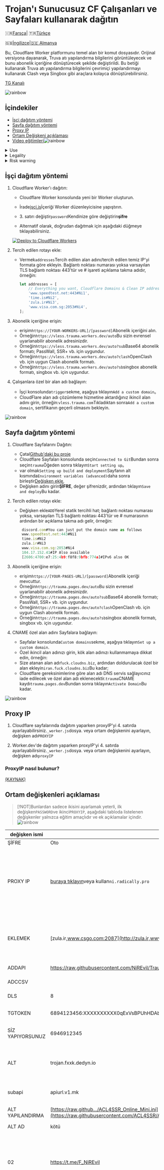 # Trojan'ı Sunucusuz CF Çalışanları ve Sayfaları kullanarak dağıtın

🇮🇷[Farsça](README.fa.md)| 🇹🇷[Türkçe](README.tr.md)

🇬🇧[İngilizce](README.md)\|[🇩🇪 Almanya](README.de.md)

Bu, Cloudflare Worker platformunu temel alan bir komut dosyasıdır. Orijinal versiyona dayanarak, Truva atı yapılandırma bilgilerini görüntüleyecek ve bunu abonelik içeriğine dönüştürecek şekilde değiştirildi. Bu betiği kullanarak Truva atı yapılandırma bilgilerini çevrimiçi yapılandırmayı kullanarak Clash veya Singbox gibi araçlara kolayca dönüştürebilirsiniz.

[TG Kanalı](https://t.me/F_NiREvil)

![rainbow](https://github.com/NiREvil/vless/assets/126243832/1aca7f5d-6495-44b7-aced-072bae52f256)

## İçindekiler

-   [İşçi dağıtım yöntemi](#Workers-deployment-method)
-   [Sayfa dağıtım yöntemi](#Pages-deployment-method)
-   [Proxy IP](#proxyIP)
-   [Ortam Değişkeni açıklaması](#Environment-variables-description)
-   [Video eğitimleri](#Video-tutorials)![rainbow](https://github.com/NiREvil/vless/assets/126243832/1aca7f5d-6495-44b7-aced-072bae52f256)

<details>
<summary> Use </summary>

-   Bu proje yalnızca öğrenme, araştırma ve güvenlik testi amacıyla tasarlanmış ve geliştirilmiştir. Güvenlik araştırmacılarına, akademisyenlere ve teknoloji meraklılarına ağ iletişim teknolojisini anlama ve uygulama konusunda bir araç sağlamayı amaçlamaktadır.
    </details>

<details>
<summary> Legality </summary>
  
  - Users must comply with local laws and regulations when downloading and using this project.
  - Users are responsible for ensuring that their actions comply with the laws, regulations and other applicable requirements of their region

</details>

<details>
<summary> Risk warning </summary>
  - Avoid leaking node configuration information by submitting false node configurations to the subscription service 
</details>

## İşçi dağıtım yöntemi

1.  Cloudflare Worker'ı dağıtın:

    -   Cloudflare Worker konsolunda yeni bir Worker oluşturun.

    -   İrade[işçi.js](https://github.com/Hosseinsavior/Trauma/blob/main/_worker.js)İçeriği Worker düzenleyicisine yapıştırın.

    -   3\. satırı değiştir`password`Kendinize göre değiştirin**şifre**

    -   Alternatif olarak, doğrudan dağıtmak için aşağıdaki düğmeye tıklayabilirsiniz.

    [![Deploy to Cloudflare Workers](https://deploy.workers.cloudflare.com/button)](https://deploy.workers.cloudflare.com/?url=https://github.com/Hosseinsavior/Trauma)

2.  Tercih edilen rotayı ekle:
    -   Vermek`addresses`Tercih edilen alan adını/tercih edilen temiz IP'yi formata göre ekleyin. Bağlantı noktası numarası yoksa varsayılan TLS bağlantı noktası 443'tür ve # işareti açıklama takma adıdır, örneğin:
        ```js
        let addresses = [
        	// Everything you want, Cloudflare Domains & Clean IP addresses.
        	'www.speedtest.net:443#Ni1',
        	'time.is#Ni2',
        	'zula.ir#Ni3',
        	'www.visa.com.sg:2053#Ni4',
        ];
        ```

3.  Abonelik içeriğine erişin:
    -   erişim`https://[YOUR-WORKERS-URL]/[password]`Abonelik içeriğini alın.
    -   Örneğin`https://vless.trauma.workers.dev/auto`Bu sizin evrensel uyarlanabilir abonelik adresinizdir.
    -   Örneğin`https://vless.trauma.workers.dev/auto?sub`Base64 abonelik formatı; PassWall, SSR+ vb. için uygundur.
    -   Örneğin`https://vless.trauma.workers.dev/auto?clash`OpenClash vb. için uygun Clash abonelik formatı.
    -   Örneğin`https://vless.trauma.workers.dev/auto?sb`singbox abonelik formatı, singbox vb. için uygundur.

4.  Çalışanlara özel bir alan adı bağlayın:
    -   İşçi konsolunda`trigger`sekme, aşağıya tıklayın`Add a custom domain`。
    -   CloudFlare alan adı çözümleme hizmetine aktardığınız ikincil alan adını girin, örneğin:`vless.trauma.com`Tıkladıktan sonra`Add a custom domain`, sertifikanın geçerli olmasını bekleyin.

![rainbow](https://github.com/NiREvil/vless/assets/126243832/1aca7f5d-6495-44b7-aced-072bae52f256)

## Sayfa dağıtım yöntemi

1.  Cloudflare Sayfalarını Dağıtın:
    -   Çatal[Github'daki bu proje](https://github.com/Hosseinsavior/Trauma/fork)
    -   Cloudflare Sayfaları konsolunda seçin`Connected to Git`Bundan sonra seçin`trauma`Öğeden sonra tıklayın`Start setting up`。
    -   var olmak`Setting up build and deployment`Sayfanın alt kısmında`Environment variables (advanced)`daha sonra birleştir[Değişken ekle](#Environment-variables-description),
    -   Değişken adını girin**ŞİFRE**, değer şifrenizdir, ardından tıklayın`Save and deploy`Bu kadar.

2.  Tercih edilen rotayı ekle:
    -   Değişken ekle`ADD`Yerel statik tercihli hat; bağlantı noktası numarası yoksa, varsayılan TLS bağlantı noktası 443'tür ve # numarasının ardından bir açıklama takma adı gelir, örneğin:
        ```js
         discord.com#You can just put the domain name as follows
         www.speedtest.net:443#Ni1
         time.is#Ni2
         zula.ir#Ni3
         www.visa.com.sg:2053#Ni4
         104.17.152.41#IP Also available
         [2606:4700:e7:25:4b9:f8f8:9bfb:774a]#IPv6 also OK
        ```

3.  Abonelik içeriğine erişin:
    -   erişim`https://[YOUR-PAGES-URL]/[password]`Abonelik içeriği mevcuttur.
    -   Örneğin`https://trauma.pages.dev/auto`Bu sizin evrensel uyarlanabilir abonelik adresinizdir.
    -   Örneğin`https://trauma.pages.dev/auto?sub`Base64 abonelik formatı; PassWall, SSR+ vb. için uygundur.
    -   Örneğin`https://trauma.pages.dev/auto?clash`OpenClash vb. için uygun Clash abonelik formatı.
    -   Örneğin`https://trauma.pages.dev/auto?sb`singbox abonelik formatı, singbox vb. için uygundur.

4.  CNAME özel alan adını Sayfalara bağlayın:
    -   Sayfalar konsolunda`Custom domains`sekme, aşağıya tıklayın`Set up a custom domain`.
    -   Özel ikincil alan adınızı girin, kök alan adınızı kullanmamaya dikkat edin, örneğin:
    -   Size atanan alan adı`fuck.cloudns.biz`, ardından doldurulacak özel bir alan ekleyin`iran.fuck.cloudns.biz`Bu kadar;
    -   Cloudflare gereksinimlerine göre alan adı DNS servis sağlayıcınız iade edilecek ve özel alan adı eklenecektir.`trauma`CNAME kaydı`trauma.pages.dev`Bundan sonra tıklayın`Activate Domain`Bu kadar.

![rainbow](https://github.com/NiREvil/vless/assets/126243832/1aca7f5d-6495-44b7-aced-072bae52f256)

## Proxy IP

1.  Cloudflare sayfalarında dağıtım yaparken proxyIP'yi 4. satırda ayarlayabilirsiniz.`_worker.js`dosya. veya ortam değişkenini ayarlayın, değişken adı`PROXYIP`

2.  Worker.dev'de dağıtım yaparken proxyIP'yi 4. satırda ayarlayabilirsiniz.`_worker.js`dosya. veya ortam değişkenini ayarlayın, değişken adı`proxyIP`

### ProxyIP nasıl bulunur?

[(KAYNAK)](https://github.com/NiREvil/vless/edit/main/sub/ProxyIP.md)

## Ortam değişkenleri açıklaması

> [!NOT]Bunlardan sadece ikisini ayarlamak yeterli, ilk değişken`PASSWORD`ve ikinci`PROXYIP`, aşağıdaki tabloda listelenen değişkenler yalnızca eğitim amaçlıdır ve ek açıklamalar içindir.![rainbow](https://github.com/NiREvil/vless/assets/126243832/1aca7f5d-6495-44b7-aced-072bae52f256)

| değişken ismi    | Örnek                                                                                                                                          | Açıklama                                                                                                                                                                                       |
| ---------------- | ---------------------------------------------------------------------------------------------------------------------------------------------- | ---------------------------------------------------------------------------------------------------------------------------------------------------------------------------------------------- |
| ŞİFRE            | Oto                                                                                                                                            | Her değeri alabilir                                                                                                                                                                            |
| PROXY IP         | [buraya tıklayın](https://github.com/NiREvil/vless/edit/main/sub/ProxyIP.md)veya kullan`ni.radically.pro`                                      | CloudFlareCDN sitesine erişmek için bir proxy düğümü olarak (ProxyIP'ler arasında kullanılan birden fazla ProxyIP'yi destekler)`,`veya aralık olarak satır besleme)                            |
| EKLEMEK          | [zula.ir,www.csgo.com:2087](http://zula.ir,www.csgo.com:2087)                                                                                  | Yerel tercih edilen alan adı/tercih edilen IP (birden fazla öğeyi destekler)`,`veya aralık olarak satır besleme)                                                                               |
| ADDAPI           | <https://raw.githubusercontent.com/NiREvil/Trauma/main/cleanIPs.txt>                                                                           | Açıklamaya gerek yok herkes anlıyor                                                                                                                                                            |
| ADCCSV           |                                                                                                                                                | Açıklamaya gerek yok herkes anlıyor                                                                                                                                                            |
| DLS              | 8                                                                                                                                              | Açıklamaya gerek yok herkes anlıyor                                                                                                                                                            |
| TGTOKEN          | 6894123456:XXXXXXXXXX0qExVsBPUhHDAbXXXXXqWXgBA                                                                                                 | TG bildirimlerini göndermek için robot belirteci                                                                                                                                               |
| SİZ YAPIYORSUNUZ | 6946912345                                                                                                                                     | TG bildirimlerini almak için hesap dijital kimliği                                                                                                                                             |
| ALT              | trojan.fxxk.dedyn.io                                                                                                                           | Tercih edilen abonelik oluşturucu adresi (aboneyi kullanmak,`ADD`içinde yerel premium abonelik içeriği)                                                                                        |
| subapi           | apiurl.v1.mk                                                                                                                                   | Clash, singbox vb. abonelik dönüşümü arka ucu                                                                                                                                                  |
| ALT YAPILANDIRMA | [https://raw.github.../ACL4SSR_Online_Mini.ini](https://raw.githubusercontent.com/ACL4SSR/ACL4SSR/master/Clash/config/ACL4SSR_Online_Mini.ini) | Clash, singbox vb. Abonelik dönüşüm profilleri                                                                                                                                                 |
| ALT AD           | kötü                                                                                                                                           | Abonelik adı                                                                                                                                                                                   |
| 02               | <https://t.me/F_NiREvil>                                                                                                                       | Ana sayfa 302 atlaması (URL'ler arasında kullanılan birden fazla URL'yi destekler)`,`Veya satır sonunu aralayıcı olarak kullanın, eğer bu konuda yeniyseniz kullanmayın)                       |
| URL'si           | <https://t.me/F_NiREvil>                                                                                                                       | Ana sayfa gizleme (URL'ler arasında kullanılan birden fazla URL'yi destekler)`,`Veya satır sonlarını aralık olarak kullanın, rastgele ayarlar dolandırıcılığı önlemeyi kolayca tetikleyebilir) |

![rainbow](https://github.com/NiREvil/vless/assets/126243832/1aca7f5d-6495-44b7-aced-072bae52f256)

## Video eğitimleri

<https://github.com/NiREvil/Trauma/assets/126243832/92a430c3-4884-4831-bf8c-e328cfd78af8>

![rainbow](https://github.com/NiREvil/vless/assets/126243832/1aca7f5d-6495-44b7-aced-072bae52f256)

<https://github.com/NiREvil/Trauma/assets/126243832/f20a0215-bd75-4302-89dd-90a5bdd75cbc>

![rainbow](https://github.com/NiREvil/vless/assets/126243832/1aca7f5d-6495-44b7-aced-072bae52f256)

<https://github.com/NiREvil/Trauma/assets/126243832/f63c74c9-0e86-40a2-8894-e027c06776f5>

![rainbow](https://github.com/NiREvil/vless/assets/126243832/1aca7f5d-6495-44b7-aced-072bae52f256)

<https://github.com/NiREvil/Trauma/assets/126243832/61ce0b14-2c26-4325-a6c0-6f12cfc608d7>

![rainbow](https://github.com/NiREvil/vless/assets/126243832/1aca7f5d-6495-44b7-aced-072bae52f256)

# minnettar

[ca110us](https://github.com/ca110us/epeius)\|[Sterilize et](https://github.com/3Kmfi6HP/EDtunnel/tree/trojan)\|[zizifn](https://github.com/zizifn/edgetunnel)\|[Yemen 178](https://github.com/emn178/js-sha256)\|[ACL4SSR](https://github.com/ACL4SSR/ACL4SSR/tree/master/Clash/config)\|[Sheggs1999](https://github.com/SHIJS1999/cloudflare-worker-vless-ip)

![rainbow](https://github.com/NiREvil/vless/assets/126243832/1aca7f5d-6495-44b7-aced-072bae52f256)
